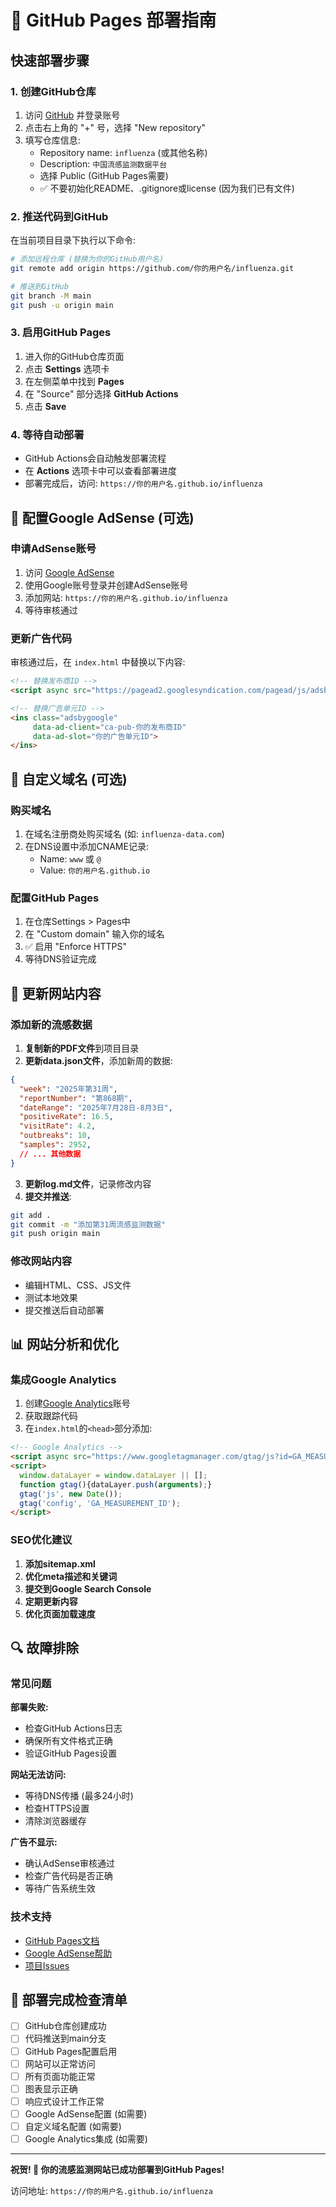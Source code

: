 # 🚀 GitHub Pages 部署指南

## 快速部署步骤

### 1. 创建GitHub仓库

1. 访问 [GitHub](https://github.com) 并登录账号
2. 点击右上角的 "+" 号，选择 "New repository"
3. 填写仓库信息:
   - Repository name: `influenza` (或其他名称)
   - Description: `中国流感监测数据平台`
   - 选择 Public (GitHub Pages需要)
   - ✅ 不要初始化README、.gitignore或license (因为我们已有文件)

### 2. 推送代码到GitHub

在当前项目目录下执行以下命令:

```bash
# 添加远程仓库 (替换为你的GitHub用户名)
git remote add origin https://github.com/你的用户名/influenza.git

# 推送到GitHub
git branch -M main
git push -u origin main
```

### 3. 启用GitHub Pages

1. 进入你的GitHub仓库页面
2. 点击 **Settings** 选项卡
3. 在左侧菜单中找到 **Pages**
4. 在 "Source" 部分选择 **GitHub Actions**
5. 点击 **Save**

### 4. 等待自动部署

- GitHub Actions会自动触发部署流程
- 在 **Actions** 选项卡中可以查看部署进度
- 部署完成后，访问: `https://你的用户名.github.io/influenza`

## 🔧 配置Google AdSense (可选)

### 申请AdSense账号

1. 访问 [Google AdSense](https://www.google.com/adsense/)
2. 使用Google账号登录并创建AdSense账号
3. 添加网站: `https://你的用户名.github.io/influenza`
4. 等待审核通过

### 更新广告代码

审核通过后，在 `index.html` 中替换以下内容:

```html
<!-- 替换发布商ID -->
<script async src="https://pagead2.googlesyndication.com/pagead/js/adsbygoogle.js?client=ca-pub-你的发布商ID"></script>

<!-- 替换广告单元ID -->
<ins class="adsbygoogle"
     data-ad-client="ca-pub-你的发布商ID"
     data-ad-slot="你的广告单元ID">
</ins>
```

## 📝 自定义域名 (可选)

### 购买域名

1. 在域名注册商处购买域名 (如: `influenza-data.com`)
2. 在DNS设置中添加CNAME记录:
   - Name: `www` 或 `@`
   - Value: `你的用户名.github.io`

### 配置GitHub Pages

1. 在仓库Settings > Pages中
2. 在 "Custom domain" 输入你的域名
3. ✅ 启用 "Enforce HTTPS"
4. 等待DNS验证完成

## 🔄 更新网站内容

### 添加新的流感数据

1. **复制新的PDF文件**到项目目录
2. **更新data.json文件**，添加新周的数据:

```json
{
  "week": "2025年第31周",
  "reportNumber": "第868期",
  "dateRange": "2025年7月28日-8月3日",
  "positiveRate": 16.5,
  "visitRate": 4.2,
  "outbreaks": 10,
  "samples": 2952,
  // ... 其他数据
}
```

3. **更新log.md文件**，记录修改内容
4. **提交并推送**:

```bash
git add .
git commit -m "添加第31周流感监测数据"
git push origin main
```

### 修改网站内容

- 编辑HTML、CSS、JS文件
- 测试本地效果
- 提交推送后自动部署

## 📊 网站分析和优化

### 集成Google Analytics

1. 创建[Google Analytics](https://analytics.google.com/)账号
2. 获取跟踪代码
3. 在`index.html`的`<head>`部分添加:

```html
<!-- Google Analytics -->
<script async src="https://www.googletagmanager.com/gtag/js?id=GA_MEASUREMENT_ID"></script>
<script>
  window.dataLayer = window.dataLayer || [];
  function gtag(){dataLayer.push(arguments);}
  gtag('js', new Date());
  gtag('config', 'GA_MEASUREMENT_ID');
</script>
```

### SEO优化建议

1. **添加sitemap.xml**
2. **优化meta描述和关键词**
3. **提交到Google Search Console**
4. **定期更新内容**
5. **优化页面加载速度**

## 🔍 故障排除

### 常见问题

**部署失败:**
- 检查GitHub Actions日志
- 确保所有文件格式正确
- 验证GitHub Pages设置

**网站无法访问:**
- 等待DNS传播 (最多24小时)
- 检查HTTPS设置
- 清除浏览器缓存

**广告不显示:**
- 确认AdSense审核通过
- 检查广告代码是否正确
- 等待广告系统生效

### 技术支持

- [GitHub Pages文档](https://docs.github.com/pages)
- [Google AdSense帮助](https://support.google.com/adsense)
- [项目Issues](https://github.com/你的用户名/influenza/issues)

## 🎉 部署完成检查清单

- [ ] GitHub仓库创建成功
- [ ] 代码推送到main分支
- [ ] GitHub Pages配置启用
- [ ] 网站可以正常访问
- [ ] 所有页面功能正常
- [ ] 图表显示正确
- [ ] 响应式设计工作正常
- [ ] Google AdSense配置 (如需要)
- [ ] 自定义域名配置 (如需要)
- [ ] Google Analytics集成 (如需要)

---

**祝贺! 🎊 你的流感监测网站已成功部署到GitHub Pages!**

访问地址: `https://你的用户名.github.io/influenza`